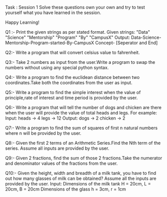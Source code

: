 Task : Session 1
 Solve these questions own your own and try to test yourself what you have learned in the 
session.

 Happy Learning!
 
 Q1 :- Print the given strings as per stated format.
 Given strings:
 "Data" "Science" "Mentorship" "Program"
 "By" "CampusX"
 Output:
 Data-Science-Mentorship-Program-started-By-CampusX
 Concept- [Seperator and End]

 Q2:- Write a program that will convert celsius value to fahrenheit.

 Q3:- Take 2 numbers as input from the user.Write a program to swap 
the numbers without using any special python syntax.

 Q4:- Write a program to find the euclidean distance between two 
coordinates.Take both the coordinates from the user as input.

 Q5:- Write a program to find the simple interest when the value of 
principle,rate of interest and time period is provided by the user.
 
 Q6:- Write a program that will tell the number of dogs and chicken are 
there when the user will provide the value of total heads and legs.
 For example: Input: heads -> 4 legs -> 12  Output: dogs -> 2 chicken -> 2

 Q7:- Write a program to find the sum of squares of first n natural 
numbers where n will be provided by the user.

 Q8:- Given the first 2 terms of an Arithmetic Series.Find the Nth term 
of the series. Assume all inputs are provided by the user.

 Q9:- Given 2 fractions, find the sum of those 2 fractions.Take the 
numerator and denominator values of the fractions from the user.

 Q10:- Given the height, width and breadth of a milk tank, you have to 
find out how many glasses of milk can be obtained? Assume all the inputs are provided by the user.
Input: Dimensions of the milk tank H = 20cm, L = 20cm, B = 20cm  Dimensions of the glass h = 
3cm, r = 1cm

